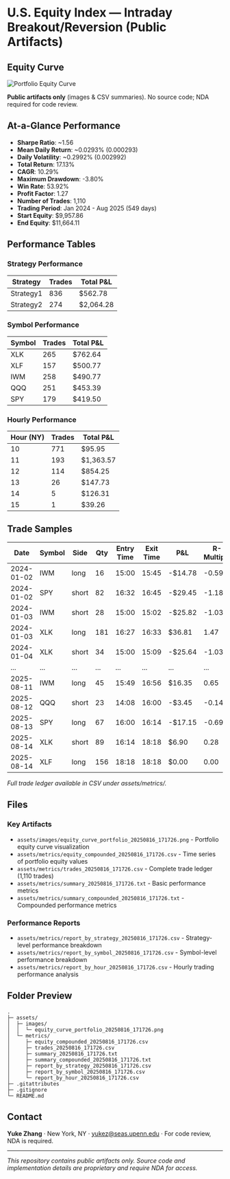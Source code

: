 # U.S. Equity Index — Intraday Breakout/Reversion (Public Artifacts)

## Equity Curve

![Portfolio Equity Curve](assets/images/equity_curve_portfolio_20250816_171726.png)

**Public artifacts only** (images & CSV summaries). No source code; NDA required for code review.

## At-a-Glance Performance

- **Sharpe Ratio**: ~1.56
- **Mean Daily Return**: ~0.0293% (0.000293)
- **Daily Volatility**: ~0.2992% (0.002992)
- **Total Return**: 17.13%
- **CAGR**: 10.29%
- **Maximum Drawdown**: -3.80%
- **Win Rate**: 53.92%
- **Profit Factor**: 1.27
- **Number of Trades**: 1,110
- **Trading Period**: Jan 2024 - Aug 2025 (549 days)
- **Start Equity**: $9,957.86
- **End Equity**: $11,664.11


## Performance Tables

### Strategy Performance
| Strategy | Trades | Total P&L |
|----------|--------|-----------|
| Strategy1      | 836    | $562.78   |
| Strategy2     | 274    | $2,064.28 |

### Symbol Performance
| Symbol | Trades | Total P&L |
|--------|--------|-----------|
| XLK     | 265    | $762.64   |
| XLF     | 157    | $500.77   |
| IWM     | 258    | $490.77   |
| QQQ     | 251    | $453.39   |
| SPY     | 179    | $419.50   |

### Hourly Performance
| Hour (NY) | Trades | Total P&L |
|-----------|--------|-----------|
| 10        | 771    | $95.95    |
| 11        | 193    | $1,363.57 |
| 12        | 114    | $854.25   |
| 13        | 26     | $147.73   |
| 14        | 5      | $126.31   |
| 15        | 1      | $39.26    |

## Trade Samples

| Date | Symbol | Side | Qty | Entry Time | Exit Time | P&L | R-Multiple |
|------|--------|------|-----|------------|-----------|-----|------------|
| 2024-01-02 | IWM | long | 16 | 15:00 | 15:45 | -$14.78 | -0.59 |
| 2024-01-02 | SPY | short | 82 | 16:32 | 16:45 | -$29.45 | -1.18 |
| 2024-01-03 | IWM | short | 28 | 15:00 | 15:02 | -$25.82 | -1.03 |
| 2024-01-03 | XLK | long | 181 | 16:27 | 16:33 | $36.81 | 1.47 |
| 2024-01-04 | XLK | short | 34 | 15:00 | 15:09 | -$25.64 | -1.03 |
| ... | ... | ... | ... | ... | ... | ... | ... |
| 2025-08-11 | IWM | long | 45 | 15:49 | 16:56 | $16.35 | 0.65 |
| 2025-08-12 | QQQ | short | 23 | 14:08 | 16:00 | -$3.45 | -0.14 |
| 2025-08-13 | SPY | long | 67 | 16:00 | 16:14 | -$17.15 | -0.69 |
| 2025-08-14 | XLK | short | 89 | 16:14 | 18:18 | $6.90 | 0.28 |
| 2025-08-14 | XLF | long | 156 | 18:18 | 18:18 | $0.00 | 0.00 |

*Full trade ledger available in CSV under assets/metrics/.*

## Files

### Key Artifacts
- `assets/images/equity_curve_portfolio_20250816_171726.png` - Portfolio equity curve visualization
- `assets/metrics/equity_compounded_20250816_171726.csv` - Time series of portfolio equity values
- `assets/metrics/trades_20250816_171726.csv` - Complete trade ledger (1,110 trades)
- `assets/metrics/summary_20250816_171726.txt` - Basic performance metrics
- `assets/metrics/summary_compounded_20250816_171726.txt` - Compounded performance metrics

### Performance Reports
- `assets/metrics/report_by_strategy_20250816_171726.csv` - Strategy-level performance breakdown
- `assets/metrics/report_by_symbol_20250816_171726.csv` - Symbol-level performance breakdown
- `assets/metrics/report_by_hour_20250816_171726.csv` - Hourly trading performance analysis

## Folder Preview

```
.
├─ assets/
│  ├─ images/
│  │  └─ equity_curve_portfolio_20250816_171726.png
│  └─ metrics/
│     ├─ equity_compounded_20250816_171726.csv
│     ├─ trades_20250816_171726.csv
│     ├─ summary_20250816_171726.txt
│     ├─ summary_compounded_20250816_171726.txt
│     ├─ report_by_strategy_20250816_171726.csv
│     ├─ report_by_symbol_20250816_171726.csv
│     └─ report_by_hour_20250816_171726.csv
├─ .gitattributes
├─ .gitignore
└─ README.md
```

## Contact

**Yuke Zhang** · New York, NY · yukez@seas.upenn.edu · For code review, NDA is required.

---

*This repository contains public artifacts only. Source code and implementation details are proprietary and require NDA for access.*
